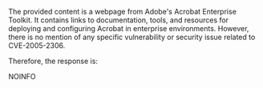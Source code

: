 The provided content is a webpage from Adobe's Acrobat Enterprise Toolkit. It contains links to documentation, tools, and resources for deploying and configuring Acrobat in enterprise environments. However, there is no mention of any specific vulnerability or security issue related to CVE-2005-2306.

Therefore, the response is:

NOINFO
